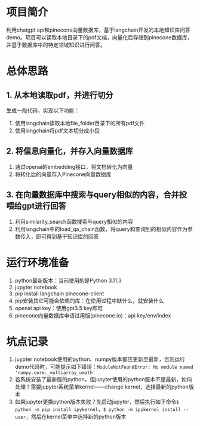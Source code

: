 # 项目简介利用chatgpt api和pinecone向量数据库，基于langchain开发的本地知识库问答demo。项目可以读取本地目录下的pdf文档，向量化后存储到pinecone数据库，并基于数据库中的特定领域知识进行问答。# 总体思路## 1. 从本地读取pdf，并进行切分生成一段代码，实现以下功能：1. 使用langchain读取本地file_folder目录下的所有pdf文件2. 使用langchain将pdf文本切分成小段## 2. 将信息向量化，并存入向量数据库1. 通过openai的embedding接口，将文档转化为向量2. 将转化后的向量存入Pinecone向量数据库## 3. 在向量数据库中搜索与query相似的内容，合并投喂给gpt进行回答1. 利用similarity_search函数搜索与query相似的内容2. 利用langchain中的load_qa_chain函数，将query和查询到的相似内容作为参数传入，即可得到基于知识库的回答# 运行环境准备1. python最新版本：当前使用的是Python 3.11.32. jupyter notebook3. pip install langchain pinecone-client4. pip安装其它可能会依赖的库：在使用过程中缺什么，就安装什么5. openai api key：使用gpt3.5 key即可6. pinecone向量数据库申请试用版(pinecone.io)：api key/env/index # 坑点记录1. juypter notebook使用的python、numpy版本都应更新至最新，否则运行demo代码时，可能提示如下错误：```ModuleNotFoundError: No module named 'numpy.core._multiarray_umath'```2. 若系统安装了最新版的python，但jupyter使用的python版本不是最新，如何处理？需要jupyter系统菜单kernel——change kernel，选择最新的python版本3. 如果jupyter更换python版本失败？先启动jupyter，然后执行如下命令```$ python -m pip install ipykernel```，```$ python -m ipykernel install --user```，然后在kernel菜单中选择新的python版本